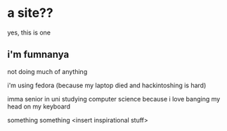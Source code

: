 # a site??

yes, this is one

## i'm fumnanya

not doing much of anything

i'm using fedora (because my laptop died and hackintoshing is hard)

imma senior in uni studying computer science because i love banging my head on my keyboard

something something \<insert inspirational stuff\>

<script>
  window.si = window.si || function () { (window.siq = window.siq || []).push(arguments); };
</script>
<script defer src="/_vercel/speed-insights/script.js"></script>
